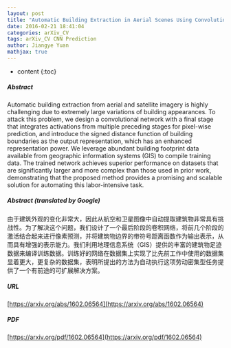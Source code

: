 ```yaml
---
layout: post
title: "Automatic Building Extraction in Aerial Scenes Using Convolutional Networks"
date: 2016-02-21 18:41:04
categories: arXiv_CV
tags: arXiv_CV CNN Prediction
author: Jiangye Yuan
mathjax: true
---
```


* content
{:toc}

##### Abstract
Automatic building extraction from aerial and satellite imagery is highly challenging due to extremely large variations of building appearances. To attack this problem, we design a convolutional network with a final stage that integrates activations from multiple preceding stages for pixel-wise prediction, and introduce the signed distance function of building boundaries as the output representation, which has an enhanced representation power. We leverage abundant building footprint data available from geographic information systems (GIS) to compile training data. The trained network achieves superior performance on datasets that are significantly larger and more complex than those used in prior work, demonstrating that the proposed method provides a promising and scalable solution for automating this labor-intensive task.

##### Abstract (translated by Google)
由于建筑外观的变化非常大，因此从航空和卫星图像中自动提取建筑物非常具有挑战性。为了解决这个问题，我们设计了一个最后阶段的卷积网络，将前几个阶段的激活结合起来进行像素预测，并将建筑物边界的带符号距离函数作为输出表示，从而具有增强的表示能力。我们利用地理信息系统（GIS）提供的丰富的建筑物足迹数据来编译训练数据。训练好的网络在数据集上实现了比先前工作中使用的数据集显着更大，更复杂的数据集，表明所提出的方法为自动执行这项劳动密集型任务提供了一个有前途的可扩展解决方案。

##### URL
[https://arxiv.org/abs/1602.06564](https://arxiv.org/abs/1602.06564)

##### PDF
[https://arxiv.org/pdf/1602.06564](https://arxiv.org/pdf/1602.06564)

